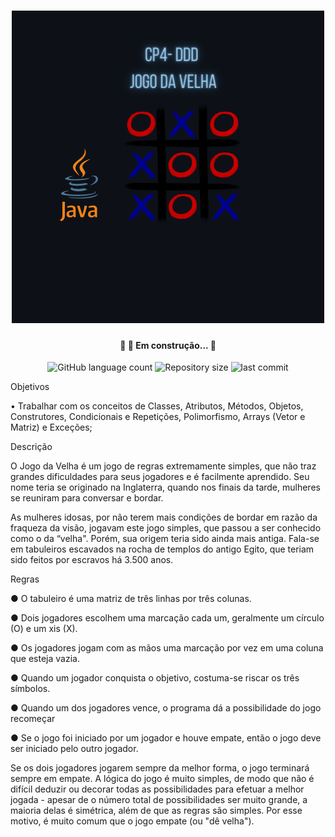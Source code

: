 <h1 align="center">
    <img alt="#Java" title="#Java" src="./LogoVelhaJg.png" />
</h1>
<h4 align="center"> 
	🚧 🚀 Em construção... 🚧
</h4>

<p align="center">
  <img alt="GitHub language count" src="https://img.shields.io/static/v1?label=languague&message=1&color=red&style=for-the-badge&logo=ghost">
  
  <img alt="Repository size" src="https://img.shields.io/static/v1?label=repo-size&message=00.0mb&color=red&style=for-the-badge&logo=ghost">
  
  <img alt="last commit" src="https://img.shields.io/static/v1?label=last-commit&message=September 2021&color=red&style=for-the-badge&logo=ghost">
</p>

<p>
Objetivos
	
• Trabalhar com os conceitos de Classes, Atributos, Métodos, Objetos, Construtores,
Condicionais e Repetições, Polimorfismo, Arrays (Vetor e Matriz) e Exceções;
	
Descrição
	
O Jogo da Velha é um jogo de regras extremamente simples, que não traz
grandes dificuldades para seus jogadores e é facilmente aprendido. Seu nome teria se
originado na Inglaterra, quando nos finais da tarde, mulheres se reuniram para conversar
e bordar.
	
As mulheres idosas, por não terem mais condições de bordar em razão da
fraqueza da visão, jogavam este jogo simples, que passou a ser conhecido como o da
“velha". Porém, sua origem teria sido ainda mais antiga. Fala-se em tabuleiros escavados
na rocha de templos do antigo Egito, que teriam sido feitos por escravos há 3.500 anos.
	
Regras
	
● O tabuleiro é uma matriz de três linhas por três colunas.
	
● Dois jogadores escolhem uma marcação cada um, geralmente um círculo (O) e um
xis (X).
	
● Os jogadores jogam com as mãos uma marcação por vez em uma coluna que esteja
vazia.
	
● Quando um jogador conquista o objetivo, costuma-se riscar os três símbolos.
	
● Quando um dos jogadores vence, o programa dá a possibilidade do jogo recomeçar
	
● Se o jogo foi iniciado por um jogador e houve empate, então o jogo deve ser iniciado
pelo outro jogador.
	
Se os dois jogadores jogarem sempre da melhor forma, o jogo terminará sempre
em empate. A lógica do jogo é muito simples, de modo que não é difícil deduzir ou decorar
todas as possibilidades para efetuar a melhor jogada - apesar de o número total de
possibilidades ser muito grande, a maioria delas é simétrica, além de que as regras são
simples. Por esse motivo, é muito comum que o jogo empate (ou "dê velha").
</p>
